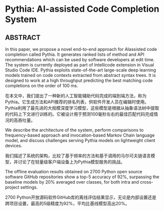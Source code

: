# Pythia: AI-assisted Code Completion System

## ABSTRACT

In this paper, we propose a novel end-to-end approach for AIassisted code completion called Pythia. It generates ranked lists of method and API recommendations which can be used by software developers at edit time. The system is currently deployed as part of Intellicode extension in Visual Studio Code IDE. Pythia exploits state-of-the-art large-scale deep learning models trained on code contexts extracted from abstract syntax trees. It is designed to work at a high throughput predicting the best matching code completions on the order of 100 ms.

在本文中，我们提出了一种新的人工智能辅助代码完成的端到端方法，称为Pythia。它生成方法和API推荐的排名列表，供软件开发人员在编辑时使用。Pythia利用了最先进的大规模深度学习模型，这些模型是根据从抽象语法树中提取的代码上下文进行训练的。它被设计用于预测100毫秒左右的最佳匹配代码完成情况的高吞吐量。

We describe the architecture of the system, perform comparisons to frequency-based approach and invocation-based Markov Chain language model, and discuss challenges serving Pythia models on lightweight client devices.

我们描述了系统的架构，比较了基于频率的方法和基于调用的马尔可夫链语言模型，并讨论了在轻量级客户端设备上为Pythia模型服务的挑战。

The offline evaluation results obtained on 2700 Python open source software GitHub repositories show a top-5 accuracy of 92%, surpassing the baseline models by 20% averaged over classes, for both intra and cross-project settings.

2700 Python开放源码软件GitHub库的离线评估结果显示，无论是内部设置还是跨项目设置，最高的5级精度为92%，平均比基线模型高出20%。

